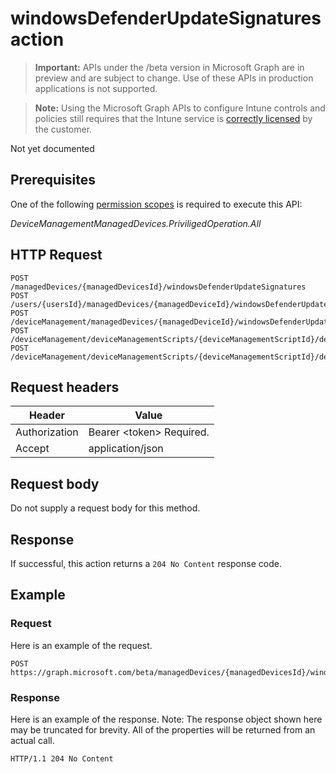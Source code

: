 ﻿# windowsDefenderUpdateSignatures action

> **Important:** APIs under the /beta version in Microsoft Graph are in preview and are subject to change. Use of these APIs in production applications is not supported.

> **Note:** Using the Microsoft Graph APIs to configure Intune controls and policies still requires that the Intune service is [correctly licensed](https://go.microsoft.com/fwlink/?linkid=839381) by the customer.

Not yet documented
## Prerequisites
One of the following [permission scopes](https://developer.microsoft.com/en-us/graph/docs/authorization/permission_scopes) is required to execute this API:

*DeviceManagementManagedDevices.PriviligedOperation.All*
## HTTP Request
<!-- {
  "blockType": "ignored"
}
-->
```http
POST /managedDevices/{managedDevicesId}/windowsDefenderUpdateSignatures
POST /users/{usersId}/managedDevices/{managedDeviceId}/windowsDefenderUpdateSignatures
POST /deviceManagement/managedDevices/{managedDeviceId}/windowsDefenderUpdateSignatures
POST /deviceManagement/deviceManagementScripts/{deviceManagementScriptId}/deviceRunStates/{deviceManagementScriptDeviceStateId}/managedDevice/windowsDefenderUpdateSignatures
POST /deviceManagement/deviceManagementScripts/{deviceManagementScriptId}/deviceRunStates/{deviceManagementScriptDeviceStateId}/managedDevice/detectedApps/{detectedAppId}/managedDevices/{managedDeviceId}/windowsDefenderUpdateSignatures
```

## Request headers
|Header|Value|
|---|---|
|Authorization|Bearer &lt;token&gt; Required.|
|Accept|application/json|

## Request body
Do not supply a request body for this method.

## Response
If successful, this action returns a `204 No Content` response code.

## Example
### Request
Here is an example of the request.
```http
POST https://graph.microsoft.com/beta/managedDevices/{managedDevicesId}/windowsDefenderUpdateSignatures
```

### Response
Here is an example of the response. Note: The response object shown here may be truncated for brevity. All of the properties will be returned from an actual call.
```http
HTTP/1.1 204 No Content
```



